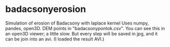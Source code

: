 # badacsonyerosion
Simulation of erosion of Badacsony with laplace kernel
Uses numpy, pandes, open3D.
DEM points in "badacsonypontok.csv".
You can see this in an open3D viewer; a little slow. But every step will be saved in jpg, and it can be join into an avi.
(I loaded the result AVI.)


